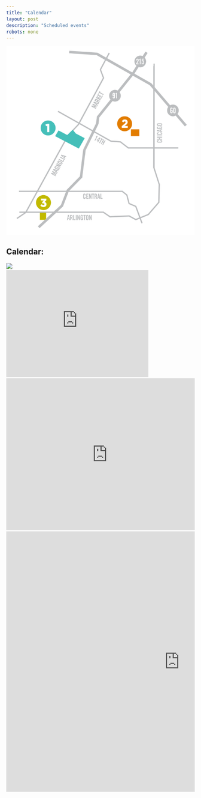 ```yaml
---
title: "Calendar"
layout: post
description: "Scheduled events"
robots: none
---
```


  <div class="small-12 large-6 column" data-equalizer-watch>
    <img src="./wp-content/themes/inlandsplash--reverie-child--rnf/img/vector/inland-splash-map-locations.svg" alt="Map of Inland Splash Pool locations in Riverside, CA" pagespeed_url_hash="1530272495" onload="pagespeed.CriticalImages.checkImageForCriticality(this);"/>
  </div>
</div>
<div id="calendar" class="row">
  <div class="small-12 column">
    <h2 class="hide-for-small-only">Calendar:</h2>
      <div class="show-for-portrait">
        <a href="http://www.google.com/calendar/embed?src=inlandsplash%40remysaintjames.com&ctz=America/Los_Angeles" target="_blank"><img src="wp-content/themes/inlandsplash--reverie-child--rnf/img/small-mobile/xsmall-touch-calendar.png.pagespeed.ic.N7aPs0JyW0.png" pagespeed_url_hash="2844397119" onload="pagespeed.CriticalImages.checkImageForCriticality(this);"/></a>
      </div>
      <div class="show-for-landscape">
       <iframe class="calendar show-for-small-only" src="https://www.google.com/calendar/embed?showTitle=0&amp;height=600&amp;wkst=2&amp;hl=en&amp;bgcolor=%23FFFFFF&amp;src=inlandsplash%40remysaintjames.com&amp;color=%232952A3&amp;src=remystjames.com_eie817sde8qlis4tgnemr074c8%40group.calendar.google.com&amp;color=%232F6309&amp;ctz=America%2FLos_Angeles" style=" border-width:0 " width="380" height="285" frameborder="0" scrolling="no"></iframe>
       <iframe class="calendar show-for-medium-only" src="https://www.google.com/calendar/embed?showTitle=0&amp;height=600&amp;wkst=2&amp;hl=en&amp;bgcolor=%23FFFFFF&amp;src=inlandsplash%40remysaintjames.com&amp;color=%232952A3&amp;src=remystjames.com_eie817sde8qlis4tgnemr074c8%40group.calendar.google.com&amp;color=%232F6309&amp;ctz=America%2FLos_Angeles" style=" border-width:0 " width="540" height="405" frameborder="0" scrolling="no"></iframe>
       <iframe class="calendar show-for-large-up" src="https://www.google.com/calendar/embed?showTitle=0&amp;height=600&amp;wkst=2&amp;hl=en&amp;bgcolor=%23FFFFFF&amp;src=inlandsplash%40remysaintjames.com&amp;color=%232952A3&amp;src=remystjames.com_eie817sde8qlis4tgnemr074c8%40group.calendar.google.com&amp;color=%232F6309&amp;ctz=America%2FLos_Angeles" style=" border-width:0 " width="925" height="694" frameborder="0" scrolling="no"></iframe>
      </div>
  </div>
</div>
